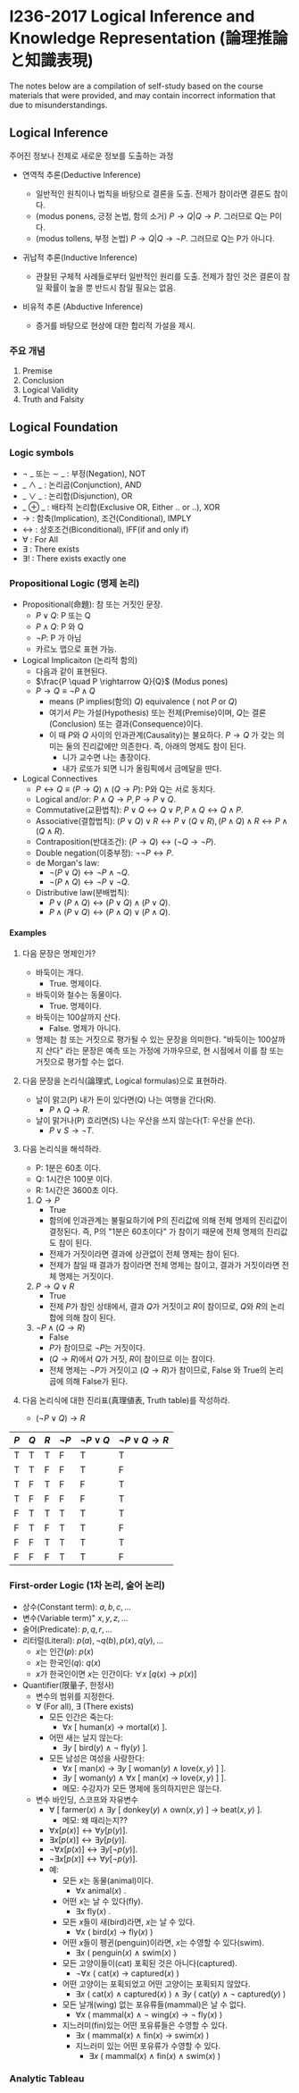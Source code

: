 # I236-2017 Logical Inference and Knowledge Representation (論理推論と知識表現)
The notes below are a compilation of self-study based on the course materials that were provided, and may contain incorrect information that due to misunderstandings.

## Logical Inference
주어진 정보나 전제로 새로운 정보를 도출하는 과정

- 연역적 추론(Deductive Inference)
    - 일반적인 원칙이나 법칙을 바탕으로 결론을 도출. 전제가 참이라면 결론도 참이다.
    - (modus ponens, 긍정 논법, 함의 소거) $P \to Q | Q \to P .$ 그러므로 Q는 P이다.
    - (modus tollens, 부정 논법) $P \to Q | Q \to \neg P .$ 그러므로 Q는 P가 아니다.

- 귀납적 추론(Inductive Inference)
    - 관찰된 구체적 사례들로부터 일반적인 원리를 도출. 전제가 참인 것은 결론이 참일 확률이 높을 뿐 반드시 참일 필요는 없음.

- 비유적 추론 (Abductive Inference)
    - 증거를 바탕으로 현상에 대한 합리적 가설을 제시.

### 주요 개념
1. Premise
2. Conclusion
3. Logical Validity
4. Truth and Falsity

## Logical Foundation
### Logic symbols
- $\lnot$ \_ 또는 $\sim$ \_ : 부정(Negation), NOT
- \_ $\land$ \_ : 논리곱(Conjunction), AND
- \_ $\lor$ \_ : 논리합(Disjunction), OR
- \_ $\oplus$ \_ : 배타적 논리합(Exclusive OR, Either .. or ..), XOR
- $\to$ : 함축(Implication), 조건(Conditional), IMPLY
- $\leftrightarrow$ : 상호조건(Biconditional), IFF(if and only if)
- $\forall$ : For All
- $\exists$ : There exists
- $\exists !$ : There exists exactly one

### Propositional Logic (명제 논리)
- Propositional(命題): 참 또는 거짓인 문장.
    - $P \vee Q$: P 또는 Q
    - $P \wedge Q$: P 와 Q
    - $\neg P$: P 가 아님
    - 카르노 맵으로 표현 가능.
- Logical Implicaiton (논리적 함의)
    - 다음과 같이 표현된다.
    - $\frac{P \quad P \rightarrow Q}{Q}$ (Modus pones)
    - $P \rightarrow Q \equiv \neg P \wedge Q$ 
        - means $(P$ implies(함의) $Q)$ equivalence $($ not $P$ or $Q)$
        - 여기서 $P$는 가설(Hypothesis) 또는 전제(Premise)이며, $Q$는 결론(Conclusion) 또는 결과(Consequence)이다.
        - 이 때 $P$와 $Q$ 사이의 인과관계(Causality)는 불요하다. $P \to Q$ 가 갖는 의미는 둘의 진리값에만 의존한다. 즉, 아래의 명제도 참이 된다.
            - 니가 교수면 나는 총장이다.
            - 내가 로또가 되면 니가 올림픽에서 금메달을 딴다.
- Logical Connectives
    - $P \leftrightarrow Q \equiv (P \rightarrow Q) \wedge (Q \rightarrow P)$: P와 Q는 서로 동치다. 
    - Logical and/or: $P \land Q \rightarrow P, P \rightarrow P \lor Q .$
    - Commutative(교환법칙): $P \lor Q \leftrightarrow Q \lor P, P \land Q \leftrightarrow Q \land P .$
    - Associative(결합법칙): $(P \lor Q) \lor R \leftrightarrow P \lor (Q \lor R), (P \land Q) \land R \leftrightarrow P \land (Q \land R) .$
    - Contraposition(반대조건): $(P \to Q) \leftrightarrow (\lnot Q \to \lnot P) .$
    - Double negation(이중부정): $\lnot \lnot P \leftrightarrow P .$
    - de Morgan's law:
        - $\lnot (P \lor Q) \leftrightarrow \lnot P \land \lnot Q .$
        - $\lnot (P \land Q) \leftrightarrow \lnot P \lor \lnot Q .$
    - Distributive law(분배법칙):
        - $P \lor (P \land Q) \leftrightarrow (P \lor Q) \land (P \lor Q) .$
        - $P \land (P \lor Q) \leftrightarrow (P \land Q) \lor (P \land Q) .$

#### Examples
1. 다음 문장은 명제인가?
    - 바둑이는 개다.
        - True. 명제이다.
    - 바둑이와 철수는 동물이다.
        - True. 명제이다.
    - 바둑이는 100살까지 산다.
        - False. 명제가 아니다.
    - 명제는 참 또는 거짓으로 평가될 수 있는 문장을 의미한다. "바둑이는 100살까지 산다" 라는 문장은 예측 또는 가정에 가까우므로, 현 시점에서 이를 참 또는 거짓으로 평가할 수는 없다.
2. 다음 문장을 논리식(論理式, Logical formulas)으로 표현하라.
    - 날이 맑고(P) 내가 돈이 있다면(Q) 나는 여행을 간다(R).
        - $P \land Q \to R .$
    - 날이 맑거나(P) 흐리면(S) 나는 우산을 쓰지 않는다(T: 우산을 쓴다).
        - $P \lor S \to \neg T .$
3. 다음 논리식을 해석하라.
    - P: 1분은 60초 이다.
    - Q: 1시간은 100분 이다.
    - R: 1시간은 3600초 이다.
    1. $Q \to P$
        - True
        - 함의에 인과관계는 불필요하기에 P의 진리값에 의해 전체 명제의 진리값이 결정된다. 즉, P의 "1분은 60초이다" 가 참이기 때문에 전체 명제의 진리값도 참이 된다.
        - 전제가 거짓이라면 결과에 상관없이 전체 명제는 참이 된다.
        - 전제가 참일 때 결과가 참이라면 전체 명제는 참이고, 결과가 거짓이라면 전체 명제는 거짓이다.
    2. $P \to Q \lor R$
        - True
        - 전제 $P$가 참인 상태에서, 결과 $Q$가 거짓이고 $R$이 참이므로, $Q$와 $R$의 논리합에 의해 참이 된다.
    3. $\neg P \land (Q \to R)$
        - False
        - $P$가 참이므로 $\lnot P$는 거짓이다.
        - $(Q \to R)$에서 $Q$가 거짓, $R$이 참이므로 이는 참이다.
        - 전체 명제는 $\lnot P$가 거짓이고 $(Q \to R)$가 참이므로, False 와 True의 논리곱에 의해 False가 된다.

4. 다음 논리식에 대한 진리표(真理値表, Truth table)를 작성하라.
    - $(\neg P \lor Q) \to R$

| $P$   | $Q$   | $R$   | $\lnot P$  | $\lnot P \lor Q$ | $\lnot P \lor Q \to R$ |
|-----|-----|-----|-----|--------|--------------|
| T   | T   | T   | F   | T      | T            |
| T   | T   | F   | F   | T      | F            |
| T   | F   | T   | F   | F      | T            |
| T   | F   | F   | F   | F      | T            |
| F   | T   | T   | T   | T      | T            |
| F   | T   | F   | T   | T      | F            |
| F   | F   | T   | T   | T      | T            |
| F   | F   | F   | T   | T      | F            |


### First-order Logic (1차 논리, 술어 논리)
- 상수(Constant term): $a, b, c, ...$
- 변수(Variable term)" $x, y, z, ...$
- 술어(Predicate): $p, q, r, ...$
- 리터럴(Literal): $p(a), \lnot q(b), p(x), q(y), ...$
    - $x$는 인간($p$): $p(x)$
    - $x$는 한국인($q$): $q(x)$
    - $x$가 한국인이면 $x$는 인간이다: $\forall x$ $[q(x) \to p(x)]$
- Quantifier(限量子, 한정사)
    - 변수의 범위를 지정한다.
    - $\forall$ (For all), $\exists$ (There exists)
        - 모든 인간은 죽는다:
            - $\forall x$ $[$ human($x$) $\to$ mortal($x$) $] .$
        - 어떤 새는 날지 않는다:
            - $\exists y$ $[$ bird($y$) $\land$ $\lnot$ fly($y$) $] .$
        - 모든 남성은 여성을 사랑한다:
            - $\forall x$ $[$ man($x$) $\to$ $\exists y$ $[$ woman($y$) $\land$ love($x, y$) $]$  $] .$
            - $\exists y$  $[$ woman($y$) $\land$ $\forall x$ $[$ man($x$) $\to$ love($x, y$) $]$  $] .$
            - 메모: 수강자가 모든 명제에 동의하지만은 않는다.
    - 변수 바인딩, 스코프와 자유변수
        - $\forall$ $[$ farmer($x$) $\land$ $\exists y$ $[$ donkey($y$) $\land$ own($x, y$) $]$ $\to$ beat($x, y$) $] .$
            - 메모: 왜 때리는지??
        - $\forall x [p(x)] \leftrightarrow \forall y [p(y)] .$
        - $\exists x [p(x)] \leftrightarrow \exists y [p(y)] .$
        - $\lnot \forall x [p(x)] \leftrightarrow \exists y [\lnot p(y)] .$
        - $\lnot \exists x [p(x)] \leftrightarrow \forall y [\lnot p(y)] .$
        - 예:
            - 모든 $x$는 동물(animal)이다.
                - $\forall x$ animal($x$) .
            - 어떤 $x$는 날 수 있다(fly).
                - $\exists x$ fly($x$) .
            - 모든 $x$들이 새(bird)라면, $x$는 날 수 있다.
                - $\forall x$ $($ bird($x$) $\to$ fly($x$) $)$
            - 어떤 $x$들이 펭귄(penguin)이라면, $x$는 수영할 수 있다(swim).
                - $\exists x$ $($ penguin($x$) $\land$ swim($x$) $)$
            - 모든 고양이들이(cat) 포획된 것은 아니다(captured).
                - $\lnot \forall x$ $($ cat($x$) $\to$ captured($x$) $)$
            - 어떤 고양이는 포획되었고 어떤 고양이는 포획되지 않았다.
                - $\exists x$ $($ cat($x$) $\land$ captured($x$) $)$ $\land$  $\exists y$ $($ cat($y$) $\land$ $\lnot$ captured($y$) $)$
            - 모든 날개(wing) 없는 포유류들(mammal)은 날 수 없다.
                - $\forall x$ $($ mammal($x$) $\land$ $\lnot$ wing($x$) $\to$ $\lnot$ fly($x$) $)$
            - 지느러미(fin)있는 어떤 포유류들은 수영할 수 있다.
                - $\exists x$ $($ mammal($x$) $\land$ fin($x$) $\to$ swim($x$) $)$
                - 지느러미 있는 어떤 포유류가 수영할 수 있다.
                    - $\exists x$ $($ mammal($x$) $\land$ fin($x$) $\land$ swim($x$) $)$

### Analytic Tableau
